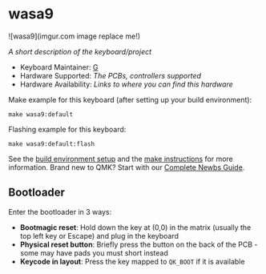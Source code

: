 # wasa9

![wasa9](imgur.com image replace me!)

*A short description of the keyboard/project*

* Keyboard Maintainer: [G](https://github.com/Wababee)
* Hardware Supported: *The PCBs, controllers supported*
* Hardware Availability: *Links to where you can find this hardware*

Make example for this keyboard (after setting up your build environment):

    make wasa9:default

Flashing example for this keyboard:

    make wasa9:default:flash

See the [build environment setup](https://docs.qmk.fm/#/getting_started_build_tools) and the [make instructions](https://docs.qmk.fm/#/getting_started_make_guide) for more information. Brand new to QMK? Start with our [Complete Newbs Guide](https://docs.qmk.fm/#/newbs).

## Bootloader

Enter the bootloader in 3 ways:

* **Bootmagic reset**: Hold down the key at (0,0) in the matrix (usually the top left key or Escape) and plug in the keyboard
* **Physical reset button**: Briefly press the button on the back of the PCB - some may have pads you must short instead
* **Keycode in layout**: Press the key mapped to `QK_BOOT` if it is available

